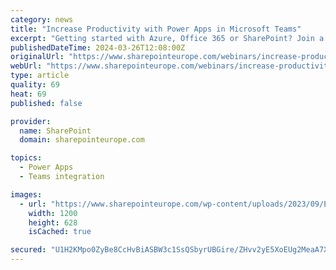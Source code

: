 ```yaml
---
category: news
title: "Increase Productivity with Power Apps in Microsoft Teams"
excerpt: "Getting started with Azure, Office 365 or SharePoint? Join a live webinar session to get your questions answered in real time by technical experts."
publishedDateTime: 2024-03-26T12:08:00Z
originalUrl: "https://www.sharepointeurope.com/webinars/increase-productivity-with-power-apps-in-microsoft-teams/"
webUrl: "https://www.sharepointeurope.com/webinars/increase-productivity-with-power-apps-in-microsoft-teams/"
type: article
quality: 69
heat: 69
published: false

provider:
  name: SharePoint
  domain: sharepointeurope.com

topics:
  - Power Apps
  - Teams integration

images:
  - url: "https://www.sharepointeurope.com/wp-content/uploads/2023/09/ESPC_Logo_SearchEngine_Thumbnail-meta-description-featured-image.jpg"
    width: 1200
    height: 628
    isCached: true

secured: "U1H2KMpo0ZyBe8CcHvBiASBW3c1SsQSbyrUBGire/ZHvv2yE5XoEUg2MeaA7XtEd5GLT26tV024DiunpCfq/oExRdmRTrMoXsiN9nSvdM4+crKAWKDkjnEhqgMr7asuSYejIyvyKTQ86mneFaAnc0Wz42qdI5mveJ0ZCu52sd6jnaqT0nv40owB9Sh5VWot9V6IE8gud1QTlsntbGluKnnZiyQTXf5kuSFGTfZjtOq6mWDsK94OZ+I77wMvYJXtQyKhhA3ZPIptSVSd5Ns5Qezh51lgD/hYLoDKTuP0c6+2oNH9zKv7o0q4Tu1ATOWsI8TkfRrqQliymSrgJxT8M0UgqrrQhmhB2eZUgsxHcQNA=;+6IwAyDeQ/v1l/2nxqUXzQ=="
---
```


